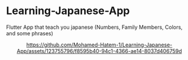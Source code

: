 # Learning-Japanese-App
Flutter App that teach you japanese (Numbers, Family Members, Colors, and some phrases)

<div align="center">

https://github.com/Mohamed-Hatem-1/Learning-Japanese-App/assets/123755796/f8595b40-94c1-4366-ae14-8037d406759d
</div>

